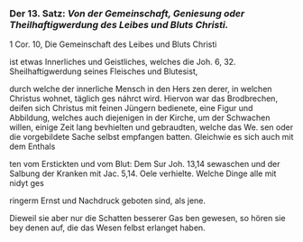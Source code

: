 
<!-- Seie 38; content-0058.xml -->

### Der 13. Satz: *Von der Gemeinschaft, Geniesung oder Theilhaftigwerdung des Leibes und Bluts Christi.*



 1 Cor. 10, Die Gemeinschaft des Leibes und Bluts Christi

ist etwas Innerliches und Geistliches, welches die Joh. 6, 32.
Sheilhaftigwerdung seines Fleisches und Blutesist,

durch welche der innerliche Mensch in den Hers zen derer, in welchen
Christus wohnet, täglich ges náhrct wird. Hiervon war das Brodbrechen,
deifen sich Christus mit feinen Jüngern bedienete, eine Figur und Abbildung,
welches auch diejenigen in der Kirche, um der Schwachen willen, einige Zeit
lang bevhielten und gebraudten, welche das We. sen oder die vorgebildete
Sache selbst empfangen batten. Gleichwie es sich auch mit dem Enthals

ten vom Erstickten und vom Blut: Dem Sur Joh. 13,14 sewaschen und der
Salbung der Kranken mit Jac. 5,14. Oele verhielte. Welche Dinge alle mit
nidyt ges

ringerm Ernst und Nachdruck geboten sind, als jene.

Dieweil sie aber nur die Schatten besserer Gas
ben gewesen, so hören sie bey denen auf, die das
Wesen felbst erlanget haben.